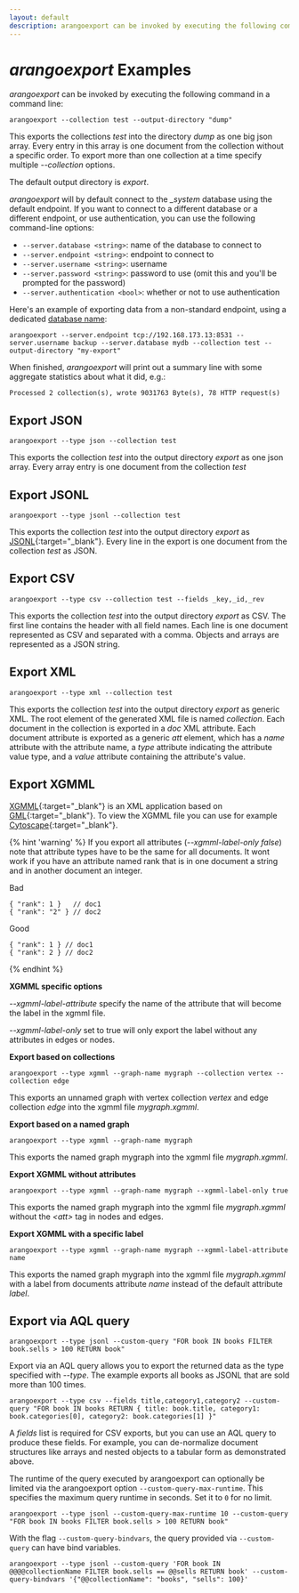 ```yaml
---
layout: default
description: arangoexport can be invoked by executing the following command in a command line
---
```

# _arangoexport_ Examples

_arangoexport_ can be invoked by executing the following command in a command line:

    arangoexport --collection test --output-directory "dump"

This exports the collections *test* into the directory *dump* as one big json array. Every entry
in this array is one document from the collection without a specific order. To export more than
one collection at a time specify multiple *--collection* options.

The default output directory is *export*.

_arangoexport_ will by default connect to the *_system* database using the default
endpoint. If you want to connect to a different database or a different endpoint, 
or use authentication, you can use the following command-line options:

- `--server.database <string>`: name of the database to connect to
- `--server.endpoint <string>`: endpoint to connect to
- `--server.username <string>`: username
- `--server.password <string>`: password to use (omit this and you'll be prompted for the
  password)
- `--server.authentication <bool>`: whether or not to use authentication

Here's an example of exporting data from a non-standard endpoint, using a dedicated
[database name](appendix-glossary.html#database-name):

    arangoexport --server.endpoint tcp://192.168.173.13:8531 --server.username backup --server.database mydb --collection test --output-directory "my-export"

When finished, _arangoexport_ will print out a summary line with some aggregate 
statistics about what it did, e.g.:

    Processed 2 collection(s), wrote 9031763 Byte(s), 78 HTTP request(s)


Export JSON
-----------

    arangoexport --type json --collection test

This exports the collection *test* into the output directory *export* as one json array.
Every array entry is one document from the collection *test*

Export JSONL
------------

    arangoexport --type jsonl --collection test

This exports the collection *test* into the output directory *export* as [JSONL](http://jsonlines.org){:target="_blank"}.
Every line in the export is one document from the collection *test* as JSON.

Export CSV
----------

    arangoexport --type csv --collection test --fields _key,_id,_rev

This exports the collection *test* into the output directory *export* as CSV. The first
line contains the header with all field names. Each line is one document represented as
CSV and separated with a comma. Objects and arrays are represented as a JSON string.


Export XML
----------

    arangoexport --type xml --collection test

This exports the collection *test* into the output directory *export* as generic XML.
The root element of the generated XML file is named *collection*.
Each document in the collection is exported in a *doc* XML attribute.
Each document attribute is exported as a generic *att* element, which has a
*name* attribute with the attribute name, a *type* attribute indicating the
attribute value type, and a *value* attribute containing the attribute's value.

Export XGMML
------------

[XGMML](https://en.wikipedia.org/wiki/XGMML){:target="_blank"} is an XML application
based on [GML](https://en.wikipedia.org/wiki/Graph_Modelling_Language){:target="_blank"}.
To view the XGMML file you can use for example [Cytoscape](http://cytoscape.org){:target="_blank"}.


{% hint 'warning' %}
If you export all attributes (*--xgmml-label-only false*) note that attribute types have to be the same for all documents. It wont work if you have an attribute named rank that is in one document a string and in another document an integer.

Bad

    { "rank": 1 }   // doc1
    { "rank": "2" } // doc2

Good

    { "rank": 1 } // doc1
    { "rank": 2 } // doc2

{% endhint %}

**XGMML specific options**

*--xgmml-label-attribute* specify the name of the attribute that will become the label in the xgmml file.

*--xgmml-label-only* set to true will only export the label without any attributes in edges or nodes.


**Export based on collections**

    arangoexport --type xgmml --graph-name mygraph --collection vertex --collection edge

This exports an unnamed graph with vertex collection *vertex* and edge collection *edge* into the xgmml file *mygraph.xgmml*.


**Export based on a named graph**

    arangoexport --type xgmml --graph-name mygraph

This exports the named graph mygraph into the xgmml file *mygraph.xgmml*.


**Export XGMML without attributes**

    arangoexport --type xgmml --graph-name mygraph --xgmml-label-only true

This exports the named graph mygraph into the xgmml file *mygraph.xgmml* without the *&lt;att&gt;* tag in nodes and edges.


**Export XGMML with a specific label**

    arangoexport --type xgmml --graph-name mygraph --xgmml-label-attribute name

This exports the named graph mygraph into the xgmml file *mygraph.xgmml* with a label from documents attribute *name* instead of the default attribute *label*.

Export via AQL query
--------------------

    arangoexport --type jsonl --custom-query "FOR book IN books FILTER book.sells > 100 RETURN book"

Export via an AQL query allows you to export the returned data as the type specified with *--type*.
The example exports all books as JSONL that are sold more than 100 times.

    arangoexport --type csv --fields title,category1,category2 --custom-query "FOR book IN books RETURN { title: book.title, category1: book.categories[0], category2: book.categories[1] }"

A *fields* list is required for CSV exports, but you can use an AQL query to produce
these fields. For example, you can de-normalize document structures like arrays and
nested objects to a tabular form as demonstrated above.

The runtime of the query executed by arangoexport can optionally be limited via
the arangoexport option `--custom-query-max-runtime`. This specifies the maximum query
runtime in seconds. Set it to `0` for no limit.

    arangoexport --type jsonl --custom-query-max-runtime 10 --custom-query "FOR book IN books FILTER book.sells > 100 RETURN book"

With the flag `--custom-query-bindvars`, the query provided via `--custom-query` can have bind variables.


    arangoexport --type jsonl --custom-query 'FOR book IN @@@@collectionName FILTER book.sells == @@sells RETURN book' --custom-query-bindvars '{"@@collectionName": "books", "sells": 100}'
